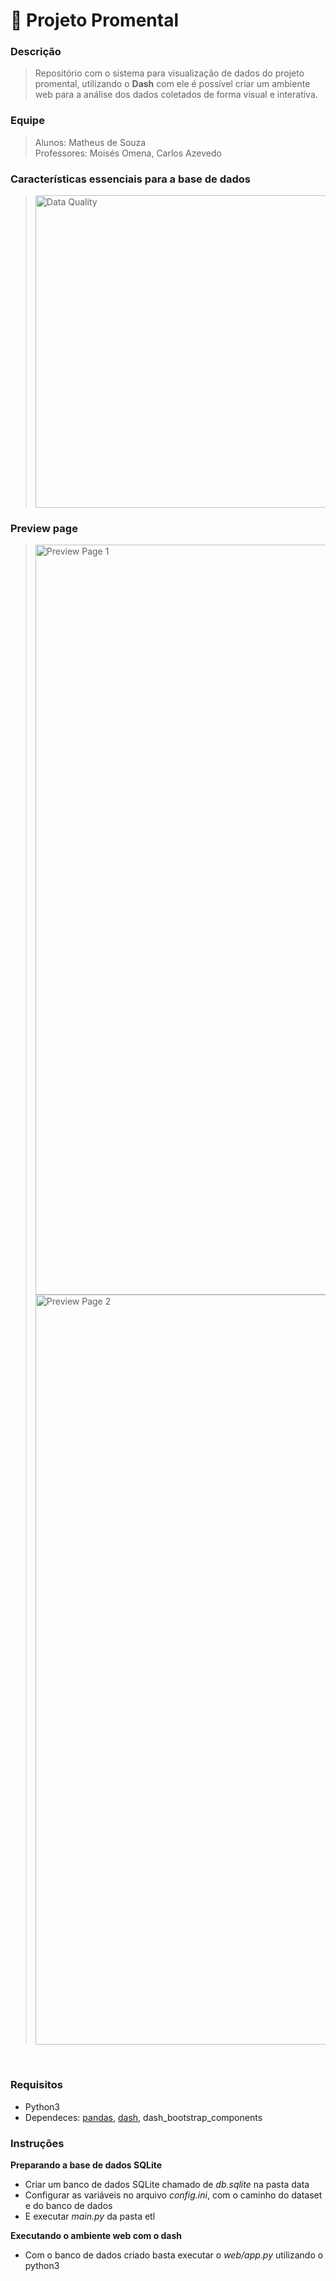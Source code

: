 # 🧠 Projeto Promental

### Descrição<br>
> Repositório com o sistema para visualização de dados do projeto promental, utilizando o **Dash** com ele é possível criar um ambiente web para a análise dos dados coletados de forma visual e interativa.
### Equipe<br>
> Alunos: Matheus de Souza<br>
> Professores: Moisés Omena, Carlos Azevedo


### Características essenciais para a base de dados
><img src="https://github.com/matheuss3/promental-data-visualization/blob/main/extras/images/data-quality.jpeg?raw=true" width="500" alt="Data Quality">

### Preview page
><img src="https://github.com/matheuss3/promental-data-visualization/blob/main/extras/images/preview_dashboard_1.png?raw=true" width="1200" alt="Preview Page 1">
><img src="https://github.com/matheuss3/promental-data-visualization/blob/main/extras/images/preview_dashboard_2.png?raw=true" width="1200" alt="Preview Page 2">
<br>


### Requisitos<br>
- Python3
- Dependeces: [pandas](https://pandas.pydata.org/), [dash](https://dash.plotly.com/), dash_bootstrap_components

### Instruções<br>
**Preparando a base de dados SQLite**
- Criar um banco de dados SQLite chamado de *db.sqlite* na pasta data
- Configurar as variáveis no arquivo *config.ini*, com o caminho do dataset e do banco de dados
- E executar *main.py* da pasta etl<br>

**Executando o ambiente web com o dash**
- Com o banco de dados criado basta executar o *web/app.py* utilizando o python3
